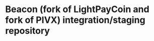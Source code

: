 Beacon (fork of LightPayCoin and fork of PIVX) integration/staging repository
======================================
